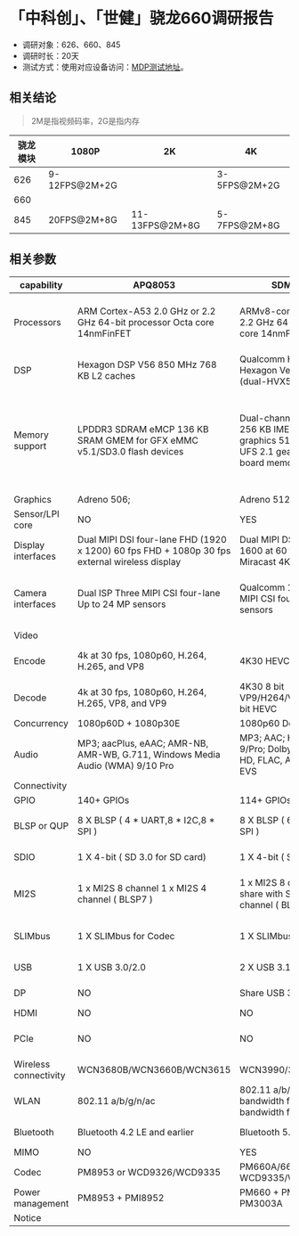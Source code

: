 # 「中科创」、「世健」骁龙660调研报告
* 调研对象：626、660、845
* 调研时长：20天
* 测试方式：使用对应设备访问：[MDP测试地址](https://videodemo.mxj360.com/janus/push/5678/xx?maxBitrate=2000)。

## 相关结论
> 2M是指视频码率，2G是指内存

| 骁龙模块 | 1080P         | 2K             | 4K           |
| -------- | ------------- | -------------- | ------------ |
| 626      | 9-12FPS@2M+2G |                | 3-5FPS@2M+2G |
| 660      |               |                |              |
| 845      | 20FPS@2M+8G   | 11-13FPS@2M+8G | 5-7FPS@2M+8G |


## 相关参数

| capability            | APQ8053                                                                                       | SDM660/SDA660                                                                                                                                | SDM845                                                                                                                                              |
| --------------------- | --------------------------------------------------------------------------------------------- | -------------------------------------------------------------------------------------------------------------------------------------------- | --------------------------------------------------------------------------------------------------------------------------------------------------- |
| Processors            | ARM Cortex-A53 2.0 GHz or 2.2 GHz 64-bit processor Octa core 14nmFinFET                       | ARMv8-compliant (Kryo 260) 2.2 GHz 64-bit processor Octa core 14nmFinFET                                                                     | ARMv8-compliant (Kryo 385) 2.2 GHz 64-bit processor Octa core 10nmFinFET                                                                            |
| DSP                   | Hexagon DSP V56 850 MHz 768 KB L2 caches                                                      | Qualcomm Hexagon DSP with Hexagon Vector eXtensions (dual-HVX512) 787 MHz                                                                    | Qualcomm® Hexagon™ 685 DSP                                                                                                                          |
| Memory support        | LPDDR3 SDRAM eMCP 136 KB SRAM GMEM for GFX eMMC v5.1/SD3.0 flash devices                      | Dual-channel LPDDR4x SDRAM 256 KB IMEM 272 KB GMEM for graphics 512 KB VMEM for video UFS 2.1 gear 3 – 1 lanes for on-board memory, eMCP 5.1 | Four-channel PoP LPDDR4x SDRAM 256 KB IMEM 1 MB GMEM for graphics UFS 2.1 gear 3 – 2 lanes for on-board memory UFS 2.1 gear 3 – 1 lane for UFS card |
| Graphics              | Adreno 506;                                                                                   | Adreno 512                                                                                                                                   | Adreno 630                                                                                                                                          |
| Sensor/LPI core       | NO                                                                                            | YES                                                                                                                                          | YES                                                                                                                                                 |
| Display interfaces    | Dual MIPI DSI four-lane FHD (1920 x 1200) 60 fps FHD + 1080p 30 fps external wireless display | Dual MIPI DSI four-lane 2560 × 1600 at 60 fps 1080p at 30 fps Miracast 4K30 DP 10-bit                                                        | Dual MIPI DSI four-lane 3840 × 2400 at 60 fps                                                                                                       |
| Camera interfaces     | Dual ISP Three MIPI CSI four-lane Up to 24 MP sensors                                         | Qualcomm 14-bit dual ISP Three MIPI CSI four-lane Up to 24 MP sensors                                                                        | Qualcomm Spectra 280 ISP Three MIPI CSI four-lane One MIPI CSI two-lane Up to 32 MP sensors                                                         |
| Video                 |                                                                                               |                                                                                                                                              |                                                                                                                                                     |
| Encode                | 4k at 30 fps, 1080p60, H.264, H.265, and VP8                                                  | 4K30 HEVC/H264/VP8/MPEG4                                                                                                                     | 4K60 10-bit: HEVC/VP9, 4K60 8-bit: H264, HDR10                                                                                                      |
| Decode                | 4k at 30 fps, 1080p60, H.264, H.265, VP8, and VP9                                             | 4K30 8 bit VP9/H264/VP8/MPEG4 and 10-bit HEVC                                                                                                | 4K60 10-bit: HEVC, 4K30: H264/VP8                                                                                                                   |
| Concurrency           | 1080p60D + 1080p30E                                                                           | 1080p60 Dec + 1080p30 Enc                                                                                                                    |                                                                                                                                                     |
| Audio                 | MP3; aacPlus, eAAC; AMR-NB, AMR-WB, G.711, Windows Media Audio (WMA) 9/10 Pro                 | MP3; AAC; He-AAC v1,v2; WMA 9/Pro; Dolby AC-3, eAC-3, DTS-HD, FLAC, APE, ALAC, AIFF, and EVS                                                 | MP3; aacPlus, eAAC; WMA 9/Pro; Dolby AC-3, eAC-3, DTS                                                                                               |
| Connectivity          |                                                                                               |                                                                                                                                              |                                                                                                                                                     |
| GPIO                  | 140+ GPIOs                                                                                    | 114+ GPIOs                                                                                                                                   | 150+ GPIOs                                                                                                                                          |
| BLSP or QUP           | 8 X BLSP ( 4 * UART,8 * I2C,8 * SPI )                                                         | 8 X BLSP ( 6 * UART,8 * I2C,6 * SPI )                                                                                                        | 16 X QUP ( 11 * UART,12 * I2C,11 * SPI )                                                                                                            |
| SDIO                  | 1 X 4-bit ( SD 3.0 for SD card)                                                               | 1 X 4-bit ( SD 3.0 for SD card)                                                                                                              | 1 X 4-bit ( SD 3.0 for SD card)                                                                                                                     |
| MI2S                  | 1 x MI2S 8 channel 1 x MI2S 4 channel ( BLSP7 )                                               | 1 x MI2S 8 channel ( LPI and share with SLIMBUS ) 3 x MI2S 4 channel ( BLSP4/7/LPI )                                                         | 1 x MI2S 8 channel ( BLSP11 ) 3 x MI2S 4 channel ( BLSP10/12 )                                                                                      |
| SLIMbus               | 1 X SLIMbus for Codec                                                                         | 1 X SLIMbus for Codec                                                                                                                        | 1 X SLIMbus for Codec 1 X SLIMbus for WCN3990                                                                                                       |
| USB                   | 1 X USB 3.0/2.0                                                                               | 2 X USB 3.1/2.0 Type-C                                                                                                                       | 2 X USB 3.1/2.0 Type-C                                                                                                                              |
| DP                    | NO                                                                                            | Share USB 3.1/2.0 Type-C                                                                                                                     | Share USB 3.1/2.0 Type-C                                                                                                                            |
| HDMI                  | NO                                                                                            | NO                                                                                                                                           | NO                                                                                                                                                  |
| PCIe                  | NO                                                                                            | NO                                                                                                                                           | One 1-lane PCIe Gen 2 One 1-lane PCIe Gen 3                                                                                                         |
| Wireless connectivity | WCN3680B/WCN3660B/WCN3615                                                                     | WCN3990/3980                                                                                                                                 | WCN3990                                                                                                                                             |
| WLAN                  | 802.11 a/b/g/n/ac                                                                             | 802.11 a/b/g/n/ac 160 MHz bandwidth for 3990 80 MHz bandwidth for 3980                                                                       | 802.11 a/b/g/n/ac 160 MHz bandwidth for 3990                                                                                                        |
| Bluetooth             | Bluetooth 4.2 LE and earlier                                                                  | Bluetooth 5.0 LE and earlier                                                                                                                 | Bluetooth 5.x LE and earlier                                                                                                                        |
| MIMO                  | NO                                                                                            | YES                                                                                                                                          | YES                                                                                                                                                 |
| Codec                 | PM8953 or WCD9326/WCD9335                                                                     | PM660A/660L or WCD9335/WCD9340/WCD9341                                                                                                       | WCD9340/WCD9341                                                                                                                                     |
| Power management      | PM8953 + PMI8952                                                                              | PM660 + PM660A/660L + PM3003A                                                                                                                | PM845 + PM8005 + PMI8998                                                                                                                            |
| Notice                |                                                                                               |                                                                                                                                              |                                                                                                                                                     |